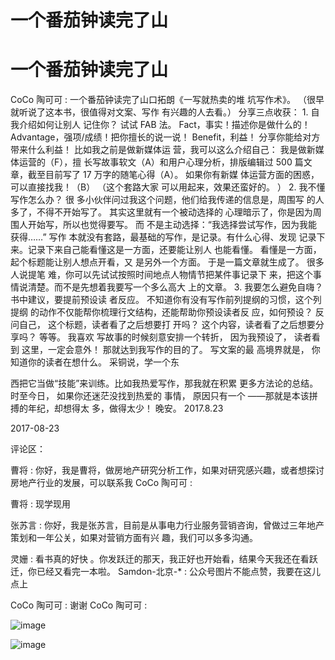 # 一个番茄钟读完了山

# 一个番茄钟读完了山

CoCo 陶可可 : 一个番茄钟读完了山口拓朗《一写就热卖的堆 坑写作术》。 （很早就听说了这本书，很值得对文案、写作 有兴趣的人去看。） 分享三点收获： 1\. 自我介绍如何让别人 记住你？ 试试 FAB 法。 Fact，事实！描述你是做什么的！ Advantage，强项/成绩！把你擅长的说一说！ Benefit，利益！ 分享你能给对方带来什么利益！ 比如我之前是做新媒体运 营，我可以这么介绍自己： 我是做新媒体运营的（F），擅 长写故事软文（A）和用户心理分析，排版编辑过 500 篇文 章，截至目前写了 17 万字的随笔心得（A）。 如果你有新媒 体运营方面的困惑，可以直接找我！（B） （这个套路大家 可以用起来，效果还蛮好的。 ） 2\. 我不懂写作怎么办？ 很 多小伙伴问过我这个问题，他们给我传递的信息是，周围写 的人多了，不得不开始写了。 其实这里就有一个被动选择的 心理暗示了，你是因为周围人开始写，所以也觉得要写。 而 不是主动选择：“我选择尝试写作，因为我能获得……” 写作 本就没有套路，最基础的写作，是记录。有什么心得、发现 记录下来。记录下来自己能看懂这是一方面，还要能让别人 也能看懂。 看懂是一方面，起个标题能让别人想点开看，又 是另外一个方面。 于是一篇文章就生成了。 很多人说提笔 难，你可以先试试按照时间地点人物情节把某件事记录下 来，把这个事情说清楚。而不是先想着我要写一个多么高大 上的文章。 3\. 我要怎么避免自嗨？ 书中建议，要提前预设读 者反应。 不知道你有没有写作前列提纲的习惯，这个列提纲 的动作不仅能帮你梳理行文结构，还能帮助你预设读者反 应，如何预设？ 反问自己， 这个标题，读者看了之后想要打 开吗？ 这个内容，读者看了之后想要分享吗？ 等等。 我喜欢 写故事的时候刻意安排一个转折， 因为我预设了， 读者看到 这里，一定会意外！ 那就达到我写作的目的了。 写文案的最 高境界就是， 你知道你的读者在想什么。 采铜说，学一个东

西把它当做“技能”来训练。比如我热爱写作，那我就在积累 更多方法论的总结。 时至今日， 如果你还迷茫没找到热爱的 事情， 原因只有一个 ——那就是本该拼搏的年纪，却想得太 多，做得太少！ 晚安。 2017.8.23

2017-08-23

评论区：

曹将 : 你好，我是曹将，做房地产研究分析工作，如果对研究感兴趣，或者想探讨房地产行业的发展，可以联系我 CoCo 陶可可 :

曹将 : 现学现用

张苏言 : 你好，我是张苏言，目前是从事电力行业服务营销咨询，曾做过三年地产策划和一年公关，如果对营销方面有兴 趣，我们可以多多沟通。

灵姗 : 看书真的好快 。你发跃迁的那天，我正好也开始看，结果今天我还在看跃迁，你已经又看完一本啦。 Samdon-北京-* : 公众号图片不能点赞，我要在这儿点上

CoCo 陶可可 : 谢谢 CoCo 陶可可 :

![image](img/Image_366.png)

![image](img/Image_367.png)